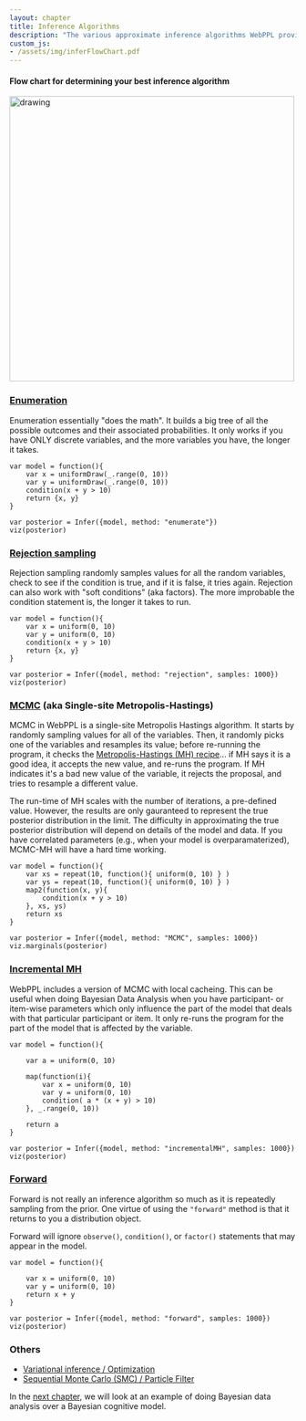 ```yaml
---
layout: chapter
title: Inference Algorithms
description: "The various approximate inference algorithms WebPPL provides and the classes of programs for which they are each best suited."
custom_js:
- /assets/img/inferFlowChart.pdf
---
```


#### Flow chart for determining your best inference algorithm

<img src="/bdappl/assets/img/inferFlowChart.png" alt="drawing" width="500px"/>

### [Enumeration](https://webppl.readthedocs.io/en/master/inference/methods.html#enumeration)

Enumeration essentially "does the math". It builds a big tree of all the possible outcomes and their associated probabilities. It only works if you have ONLY discrete variables, and the more variables you have, the longer it takes.

~~~~
var model = function(){
	var x = uniformDraw(_.range(0, 10))
	var y = uniformDraw(_.range(0, 10))
	condition(x + y > 10)
	return {x, y}
}

var posterior = Infer({model, method: "enumerate"})
viz(posterior)
~~~~

### [Rejection sampling](https://webppl.readthedocs.io/en/master/inference/methods.html#rejection-sampling)

Rejection sampling randomly samples values for all the random variables, check to see if the condition is true, and if it is false, it tries again. Rejection can also work with "soft conditions" (aka factors). The more improbable the condition statement is, the longer it takes to run.

~~~~
var model = function(){
	var x = uniform(0, 10)
	var y = uniform(0, 10)
	condition(x + y > 10)
	return {x, y}
}

var posterior = Infer({model, method: "rejection", samples: 1000})
viz(posterior)
~~~~

### [MCMC](https://webppl.readthedocs.io/en/master/inference/methods.html#mcmc) (aka Single-site Metropolis-Hastings)

MCMC in WebPPL is a single-site Metropolis Hastings algorithm. It starts by randomly sampling values for all of the variables. Then, it randomly picks one of the variables and resamples its value; before re-running the program, it checks the [Metropolis-Hastings (MH) recipe](https://en.wikipedia.org/wiki/Metropolis–Hastings_algorithm)... if MH says it is a good idea, it accepts the new value, and re-runs the program. If MH indicates it's a bad new value of the variable, it rejects the proposal, and tries to resample a different value. 

The run-time of MH scales with the number of iterations, a pre-defined value. However, the results are only gauranteed to represent the true posterior distribution in the limit. The difficulty in approximating the true posterior distribution will depend on details of the model and data. If you have correlated parameters (e.g., when your model is overparamaterized), MCMC-MH will have a hard time working.

~~~~
var model = function(){
	var xs = repeat(10, function(){ uniform(0, 10) } )
	var ys = repeat(10, function(){ uniform(0, 10) } )
	map2(function(x, y){
		condition(x + y > 10)
	}, xs, ys)
	return xs
}

var posterior = Infer({model, method: "MCMC", samples: 1000})
viz.marginals(posterior)
~~~~


### [Incremental MH](https://webppl.readthedocs.io/en/master/inference/methods.html#incremental-mh)

WebPPL includes a version of MCMC with local cacheing. This can be useful when doing Bayesian Data Analysis when you have participant- or item-wise parameters which only influence the part of the model that deals with that particular participant or item. It only re-runs the program for the part of the model that is affected by the variable. 


~~~~
var model = function(){

	var a = uniform(0, 10)

	map(function(i){
		var x = uniform(0, 10)
		var y = uniform(0, 10)
		condition( a * (x + y) > 10)
	}, _.range(0, 10))

	return a
}

var posterior = Infer({model, method: "incrementalMH", samples: 1000})
viz(posterior)
~~~~


### [Forward](https://webppl.readthedocs.io/en/master/inference/methods.html#forward-sampling)

Forward is not really an inference algorithm so much as it is repeatedly sampling from the prior. One virtue of using the `"forward"` method is that it returns to you a distribution object.

Forward will ignore `observe()`, `condition()`, or `factor()` statements that may appear in the model. 

~~~~
var model = function(){

	var x = uniform(0, 10)
	var y = uniform(0, 10)
	return x + y 
}

var posterior = Infer({model, method: "forward", samples: 1000})
viz(posterior)
~~~~

### Others

- [Variational inference / Optimization](https://webppl.readthedocs.io/en/master/inference/methods.html#optimization)
- [Sequential Monte Carlo (SMC) / Particle Filter](https://webppl.readthedocs.io/en/master/inference/methods.html#smc)

In the [next chapter](08-bda-bcm.html), we will look at an example of doing Bayesian data analysis over a Bayesian cognitive model.
